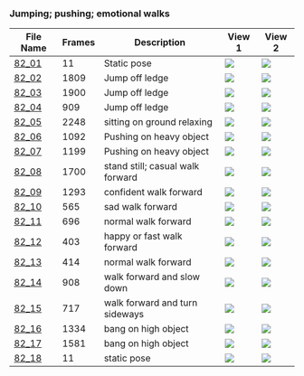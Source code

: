 ### Jumping; pushing; emotional walks
|File Name|Frames|Description|View 1|View 2|
|-|-|-|-|-|
|[82_01](https://github.com/Shriinivas/cmubvh/raw/main/Sequence-081-085/82/Data/82_01.zip)|11|Static pose|<img src="https://github.com/Shriinivas/cmubvhgifs/blob/main/Sequence-081-085/82/82_01_0.gif"/>|<img src="https://github.com/Shriinivas/cmubvhgifs/blob/main/Sequence-081-085/82/82_01_1.gif"/>|
|[82_02](https://github.com/Shriinivas/cmubvh/raw/main/Sequence-081-085/82/Data/82_02.zip)|1809|Jump off ledge|<img src="https://github.com/Shriinivas/cmubvhgifs/blob/main/Sequence-081-085/82/82_02_0.gif"/>|<img src="https://github.com/Shriinivas/cmubvhgifs/blob/main/Sequence-081-085/82/82_02_1.gif"/>|
|[82_03](https://github.com/Shriinivas/cmubvh/raw/main/Sequence-081-085/82/Data/82_03.zip)|1900|Jump off ledge|<img src="https://github.com/Shriinivas/cmubvhgifs/blob/main/Sequence-081-085/82/82_03_0.gif"/>|<img src="https://github.com/Shriinivas/cmubvhgifs/blob/main/Sequence-081-085/82/82_03_1.gif"/>|
|[82_04](https://github.com/Shriinivas/cmubvh/raw/main/Sequence-081-085/82/Data/82_04.zip)|909|Jump off ledge|<img src="https://github.com/Shriinivas/cmubvhgifs/blob/main/Sequence-081-085/82/82_04_0.gif"/>|<img src="https://github.com/Shriinivas/cmubvhgifs/blob/main/Sequence-081-085/82/82_04_1.gif"/>|
|[82_05](https://github.com/Shriinivas/cmubvh/raw/main/Sequence-081-085/82/Data/82_05.zip)|2248|sitting on ground relaxing|<img src="https://github.com/Shriinivas/cmubvhgifs/blob/main/Sequence-081-085/82/82_05_0.gif"/>|<img src="https://github.com/Shriinivas/cmubvhgifs/blob/main/Sequence-081-085/82/82_05_1.gif"/>|
|[82_06](https://github.com/Shriinivas/cmubvh/raw/main/Sequence-081-085/82/Data/82_06.zip)|1092|Pushing on heavy object|<img src="https://github.com/Shriinivas/cmubvhgifs/blob/main/Sequence-081-085/82/82_06_0.gif"/>|<img src="https://github.com/Shriinivas/cmubvhgifs/blob/main/Sequence-081-085/82/82_06_1.gif"/>|
|[82_07](https://github.com/Shriinivas/cmubvh/raw/main/Sequence-081-085/82/Data/82_07.zip)|1199|Pushing on heavy object|<img src="https://github.com/Shriinivas/cmubvhgifs/blob/main/Sequence-081-085/82/82_07_0.gif"/>|<img src="https://github.com/Shriinivas/cmubvhgifs/blob/main/Sequence-081-085/82/82_07_1.gif"/>|
|[82_08](https://github.com/Shriinivas/cmubvh/raw/main/Sequence-081-085/82/Data/82_08.zip)|1700|stand still; casual walk forward|<img src="https://github.com/Shriinivas/cmubvhgifs/blob/main/Sequence-081-085/82/82_08_0.gif"/>|<img src="https://github.com/Shriinivas/cmubvhgifs/blob/main/Sequence-081-085/82/82_08_1.gif"/>|
|[82_09](https://github.com/Shriinivas/cmubvh/raw/main/Sequence-081-085/82/Data/82_09.zip)|1293|confident walk forward|<img src="https://github.com/Shriinivas/cmubvhgifs/blob/main/Sequence-081-085/82/82_09_0.gif"/>|<img src="https://github.com/Shriinivas/cmubvhgifs/blob/main/Sequence-081-085/82/82_09_1.gif"/>|
|[82_10](https://github.com/Shriinivas/cmubvh/raw/main/Sequence-081-085/82/Data/82_10.zip)|565|sad walk forward|<img src="https://github.com/Shriinivas/cmubvhgifs/blob/main/Sequence-081-085/82/82_10_0.gif"/>|<img src="https://github.com/Shriinivas/cmubvhgifs/blob/main/Sequence-081-085/82/82_10_1.gif"/>|
|[82_11](https://github.com/Shriinivas/cmubvh/raw/main/Sequence-081-085/82/Data/82_11.zip)|696|normal walk forward|<img src="https://github.com/Shriinivas/cmubvhgifs/blob/main/Sequence-081-085/82/82_11_0.gif"/>|<img src="https://github.com/Shriinivas/cmubvhgifs/blob/main/Sequence-081-085/82/82_11_1.gif"/>|
|[82_12](https://github.com/Shriinivas/cmubvh/raw/main/Sequence-081-085/82/Data/82_12.zip)|403|happy or fast walk forward|<img src="https://github.com/Shriinivas/cmubvhgifs/blob/main/Sequence-081-085/82/82_12_0.gif"/>|<img src="https://github.com/Shriinivas/cmubvhgifs/blob/main/Sequence-081-085/82/82_12_1.gif"/>|
|[82_13](https://github.com/Shriinivas/cmubvh/raw/main/Sequence-081-085/82/Data/82_13.zip)|414|normal walk forward|<img src="https://github.com/Shriinivas/cmubvhgifs/blob/main/Sequence-081-085/82/82_13_0.gif"/>|<img src="https://github.com/Shriinivas/cmubvhgifs/blob/main/Sequence-081-085/82/82_13_1.gif"/>|
|[82_14](https://github.com/Shriinivas/cmubvh/raw/main/Sequence-081-085/82/Data/82_14.zip)|908|walk forward and slow down|<img src="https://github.com/Shriinivas/cmubvhgifs/blob/main/Sequence-081-085/82/82_14_0.gif"/>|<img src="https://github.com/Shriinivas/cmubvhgifs/blob/main/Sequence-081-085/82/82_14_1.gif"/>|
|[82_15](https://github.com/Shriinivas/cmubvh/raw/main/Sequence-081-085/82/Data/82_15.zip)|717|walk forward and turn sideways|<img src="https://github.com/Shriinivas/cmubvhgifs/blob/main/Sequence-081-085/82/82_15_0.gif"/>|<img src="https://github.com/Shriinivas/cmubvhgifs/blob/main/Sequence-081-085/82/82_15_1.gif"/>|
|[82_16](https://github.com/Shriinivas/cmubvh/raw/main/Sequence-081-085/82/Data/82_16.zip)|1334|bang on high object|<img src="https://github.com/Shriinivas/cmubvhgifs/blob/main/Sequence-081-085/82/82_16_0.gif"/>|<img src="https://github.com/Shriinivas/cmubvhgifs/blob/main/Sequence-081-085/82/82_16_1.gif"/>|
|[82_17](https://github.com/Shriinivas/cmubvh/raw/main/Sequence-081-085/82/Data/82_17.zip)|1581|bang on high object|<img src="https://github.com/Shriinivas/cmubvhgifs/blob/main/Sequence-081-085/82/82_17_0.gif"/>|<img src="https://github.com/Shriinivas/cmubvhgifs/blob/main/Sequence-081-085/82/82_17_1.gif"/>|
|[82_18](https://github.com/Shriinivas/cmubvh/raw/main/Sequence-081-085/82/Data/82_18.zip)|11|static pose|<img src="https://github.com/Shriinivas/cmubvhgifs/blob/main/Sequence-081-085/82/82_18_0.gif"/>|<img src="https://github.com/Shriinivas/cmubvhgifs/blob/main/Sequence-081-085/82/82_18_1.gif"/>|
